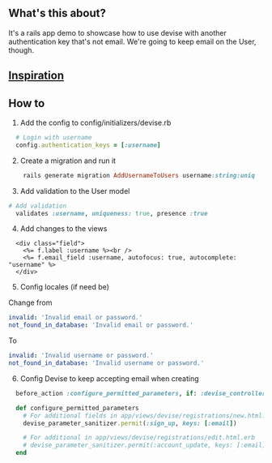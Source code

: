 ## What's this about?
It's a rails app demo to showcase how to use devise with another authentication key that's not email.
We're going to keep email on the User, though.

## [Inspiration](https://github.com/heartcombo/devise/wiki/How-To:-Allow-users-to-sign-in-with-something-other-than-their-email-address)

## How to
1. Add the config to config/initializers/devise.rb

```ruby
  # Login with username
  config.authentication_keys = [:username]
```

2. Create a migration and run it
```ruby
	rails generate migration AddUsernameToUsers username:string:uniq
```

3. Add validation to the User model

```ruby
# Add validation
  validates :username, uniqueness: true, presence :true
```

4. Add changes to the views
```erb
  <div class="field">
    <%= f.label :username %><br />
    <%= f.email_field :username, autofocus: true, autocomplete: "username" %>
  </div>
```


5. Config locales (if need be)

Change from
```yml
invalid: 'Invalid email or password.'
not_found_in_database: 'Invalid email or password.'
```
To
```yml
invalid: 'Invalid username or password.'
not_found_in_database: 'Invalid username or password.'
```

6. Config Devise to keep accepting email when creating
```ruby
  before_action :configure_permitted_parameters, if: :devise_controller?

  def configure_permitted_parameters
    # For additional fields in app/views/devise/registrations/new.html.erb
    devise_parameter_sanitizer.permit(:sign_up, keys: [:email])

    # For additional in app/views/devise/registrations/edit.html.erb
    # devise_parameter_sanitizer.permit(:account_update, keys: [:email])
  end
```